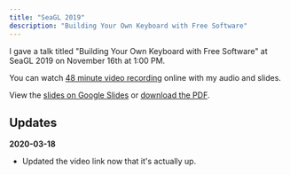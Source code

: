 ```yaml
---
title: "SeaGL 2019"
description: "Building Your Own Keyboard with Free Software"
---
```


I gave a talk titled "Building Your Own Keyboard with Free Software" at SeaGL 2019 on November 16th at 1:00 PM.

You can watch [48 minute video recording](https://archive.org/details/keeb_20200110) online with my audio and slides.

View the [slides on Google Slides](https://docs.google.com/presentation/d/1nkxvqLWJtrbcEk-oxDSbn-fQwGnFuekXhUb0ViGrqWc/edit?usp=sharing)
or [download the PDF](/downloads/brian_mock_seagl_2019.pdf).

## Updates

**2020-03-18**

- Updated the video link now that it's actually up.

